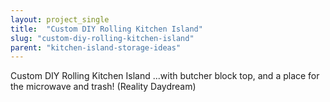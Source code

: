 ```yaml
---
layout: project_single
title:  "Custom DIY Rolling Kitchen Island"
slug: "custom-diy-rolling-kitchen-island"
parent: "kitchen-island-storage-ideas"
---
```

Custom DIY Rolling Kitchen Island ...with butcher block top, and a place for the microwave and trash! (Reality Daydream)